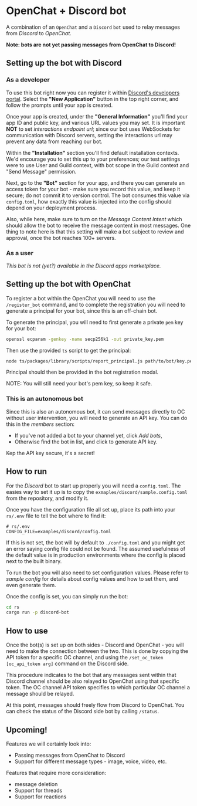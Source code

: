 # OpenChat + Discord bot

A combination of an `OpenChat` and a `Discord` `bot` used to relay messages from _Discord_ to _OpenChat_.

**Note: bots are not yet passing messages from OpenChat to Discord!**

## Setting up the bot with Discord

### As a developer

To use this bot right now you can register it within [Discord's developers portal](https://discord.com/developers/applications). Select the **"New Application"** button in the top right corner, and follow the prompts until your app is created.

Once your app is created, under the **"General Information"** you'll find your app ID and public key, and various URL values you may set. It is important **NOT** to set _interactions endpoint url_; since our bot uses WebSockets for communication with Discord servers, setting the interactions url may prevent any data from reaching our bot.

Within the **"Installation"** section you'll find default installation contexts. We'd encourage you to set this up to your preferences; our test settings were to use User and Guild context, with bot scope in the Guild context and "Send Message" permission.

Next, go to the **"Bot"** section for your app, and there you can generate an access token for your bot - make sure you record this value, and keep it secure; do not commit it to version control. The bot consumes this value via `config.toml`, how exactly this value is injected into the config should depend on your deployment process.

Also, while here, make sure to turn on the _Message Content Intent_ which should allow the bot to receive the message content in most messages. One thing to note here is that this setting will make a bot subject to review and approval, once the bot reaches 100+ servers.

### As a user

_This bot is not (yet?) available in the Discord apps marketplace._

## Setting up the bot with OpenChat

To register a bot within the OpenChat you will need to use the `/register_bot` command, and to complete the registration you will need to generate a principal for your bot, since this is an off-chain bot.

To generate the principal, you will need to first generate a private `pem` key for your bot:
```bash
openssl ecparam -genkey -name secp256k1 -out private_key.pem
```

Then use the provided `ts` script to get the principal:
```bash
node ts/packages/library/scripts/report_principal.js path/to/bot/key.pem
```

Principal should then be provided in the bot registration modal.

NOTE: You will still need your bot's pem key, so keep it safe.

### This is an autonomous bot

Since this is also an autonomous bot, it can send messages directly to OC without user intervention, you will need to generate an API key. You can do this in the _members_ section:
- If you've not added a bot to your channel yet, click _Add bots_,
- Otherwise find the bot in list, and click to generate API key.

Kep the API key secure, it's a secret!

## How to run

For the _Discord_ bot to start up properly you will need a `config.toml`. The easies way to set it up is to copy the `exmaples/discord/sample.config.toml` from the repository, and modify it.

Once you have the configuration file all set up, place its path into your `rs/.env` file to tell the bot where to find it:
```
# rs/.env
CONFIG_FILE=examples/discord/config.toml
```

If this is not set, the bot will by default to `./config.toml` and you might get an error saying config file could not be found. The assumed usefulness of the default value is in production environments where the config is placed next to the built binary.

To run the bot you will also need to set configuration values. Please refer to _sample config_ for details about config values and how to set them, and even generate them.

Once the config is set, you can simply run the bot:
```bash
cd rs
cargo run -p discord-bot
```

## How to use

Once the bot(s) is set up on both sides - Discord and OpenChat - you will need to make the connection between the two. This is done by copying the API token for a specific OC channel, and using the `/set_oc_token [oc_api_token arg]` command on the Discord side.

This procedure indicates to the bot that any messages sent within that Discord channel should be also relayed to OpenChat using that specific token. The OC channel API token specifies to which particular OC channel a message should be relayed.

At this point, messages should freely flow from Discord to OpenChat. You can check the status of the Discord side bot by calling `/status`.

## Upcoming!

Features we will certainly look into:
- Passing messages from OpenChat to Discord
- Support for different message types - image, voice, video, etc.

Features that require more consideration:
- message deletion
- Support for threads
- Support for reactions
